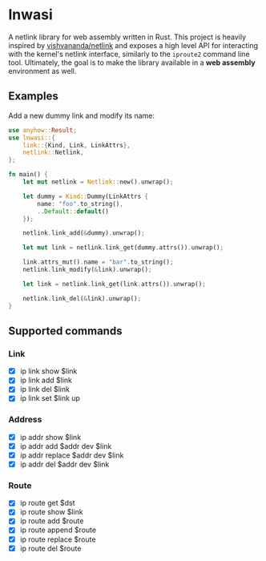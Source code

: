 # lnwasi
A netlink library for web assembly written in Rust.
This project is heavily inspired by [vishvananda/netlink](https://github.com/vishvananda/netlink)
and exposes a high level API for interacting with the kernel's netlink interface,
similarly to the `iproute2` command line tool.
Ultimately, the goal is to make the library available in a **web assembly** environment as well.

## Examples

Add a new dummy link and modify its name:

```rust
use anyhow::Result;
use lnwasi::{
    link::{Kind, Link, LinkAttrs},
    netlink::Netlink,
};

fn main() {
    let mut netlink = Netlink::new().unwrap();

    let dummy = Kind::Dummy(LinkAttrs {
        name: "foo".to_string(),
        ..Default::default()
    });

    netlink.link_add(&dummy).unwrap();

    let mut link = netlink.link_get(dummy.attrs()).unwrap();

    link.attrs_mut().name = "bar".to_string();
    netlink.link_modify(&link).unwrap();

    let link = netlink.link_get(link.attrs()).unwrap();

    netlink.link_del(&link).unwrap();
}
```

## Supported commands

### Link

- [x] ip link show $link
- [x] ip link add $link
- [x] ip link del $link
- [x] ip link set $link up

### Address

- [x] ip addr show $link
- [x] ip addr add $addr dev $link
- [x] ip addr replace $addr dev $link
- [x] ip addr del $addr dev $link

### Route

- [x] ip route get $dst
- [x] ip route show $link
- [x] ip route add $route
- [x] ip route append $route
- [x] ip route replace $route
- [x] ip route del $route
